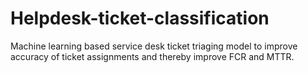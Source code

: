 # Helpdesk-ticket-classification
Machine learning based service desk ticket triaging model to improve accuracy of ticket assignments and thereby improve FCR and MTTR.
